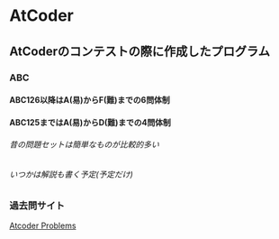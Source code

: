 # AtCoder
## AtCoderのコンテストの際に作成したプログラム


### ABC
#### ABC126以降はA(易)からF(難)までの6問体制
#### ABC125まではA(易)からD(難)までの4問体制

###### 昔の問題セットは簡単なものが比較的多い
###### いつかは解説も書く予定(予定だけ)


### 過去問サイト
[Atcoder Problems](https://kenkoooo.com/atcoder/#/table/)

